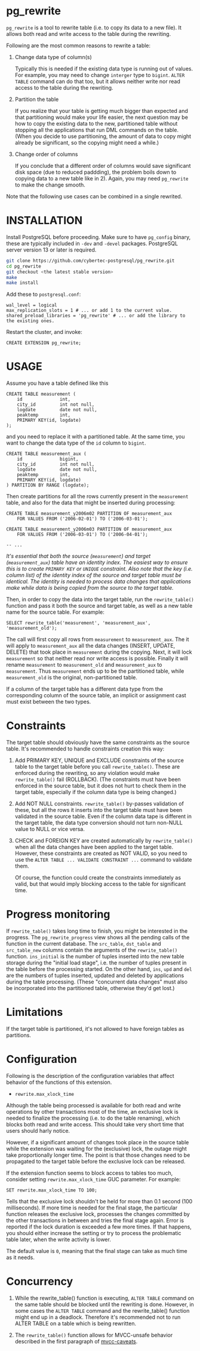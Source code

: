 # pg_rewrite

`pg_rewrite` is a tool to rewrite table (i.e. to copy its data to a new
file). It allows both read and write access to the table during the rewriting.

Following are the most common reasons to rewrite a table:

1.  Change data type of column(s)

    Typically this is needed if the existing data type is running out of
    values. For example, you may need to change `interger` type to
    `bigint`. `ALTER TABLE` command can do that too, but it allows neither
    write nor read access to the table during the rewriting.

2.  Partition the table

    If you realize that your table is getting much bigger than expected and
    that partitioning would make your life easier, the next question may be
    how to copy the existing data to the new, partitioned table without
    stopping all the applications that run DML commands on the table. (When
    you decide to use partitioning, the amount of data to copy might already
    be significant, so the copying might need a while.)

3.  Change order of columns

    If you conclude that a different order of columns would save significant
    disk space (due to reduced paddding), the problem boils down to copying
    data to a new table like in 2). Again, you may need `pg_rewrite` to make
    the change smooth.

Note that the following use cases can be combined in a single rewrited.


# INSTALLATION

Install PostgreSQL before proceeding. Make sure to have `pg_config` binary,
these are typically included in `-dev` and `-devel` packages. PostgreSQL server
version 13 or later is required.

```bash
git clone https://github.com/cybertec-postgresql/pg_rewrite.git
cd pg_rewrite
git checkout <the latest stable version>
make
make install
```

Add these to `postgresql.conf`:

```
wal_level = logical
max_replication_slots = 1 # ... or add 1 to the current value.
shared_preload_libraries = 'pg_rewrite' # ... or add the library to the existing ones.
```

Restart the cluster, and invoke:

```
CREATE EXTENSION pg_rewrite;
```

# USAGE

Assume you have a table defined like this

```
CREATE TABLE measurement (
    id              int,
    city_id         int not null,
    logdate         date not null,
    peaktemp        int,
    PRIMARY KEY(id, logdate)
);
```

and you need to replace it with a partitioned table. At the same time, you
want to change the data type of the `id` column to `bigint`.


```
CREATE TABLE measurement_aux (
    id              bigint,
    city_id         int not null,
    logdate         date not null,
    peaktemp        int,
    PRIMARY KEY(id, logdate)
) PARTITION BY RANGE (logdate);
```

Then create partitions for all the rows currently present in the `measurement`
table, and also for the data that might be inserted during processing:

```
CREATE TABLE measurement_y2006m02 PARTITION OF measurement_aux
    FOR VALUES FROM ('2006-02-01') TO ('2006-03-01');

CREATE TABLE measurement_y2006m03 PARTITION OF measurement_aux
    FOR VALUES FROM ('2006-03-01') TO ('2006-04-01');

-- ...
```

*It's essential that both the source (`measurement`) and target
(`measurement_aux`) table have an identity index. The easiest way to ensure
this is to create `PRIMARY KEY` or `UNIQUE` constraint. Also note that the key
(i.e. column list) of the identity index of the source and target table must
be identical. The identity is needed to process data changes that applications
make while data is being copied from the source to the target table.*

Then, in order to copy the data into the target table, run the
`rewrite_table()` function and pass it both the source and target table, as
well as a new table name for the source table. For example:

```
SELECT rewrite_table('measurement', 'measurement_aux', 'measurement_old');
```

The call will first copy all rows from `measurement` to `measurement_aux`. The
it will apply to `measurement_aux` all the data changes (INSERT, UPDATE,
DELETE) that took place in `measurement` during the copying. Next, it will
lock `measurement` so that neither read nor write access is possible. Finally
it will rename `measurement` to `measurement_old` and `measurement_aux` to
`measurement`. Thus `measurement` ends up to be the partitioned table, while
`measurement_old` is the original, non-partitioned table.

If a column of the target table has a different data type from the
corresponding column of the source table, an implicit or assignment cast must
exist between the two types.

# Constraints

The target table should obviously have the same constraints as the source
table. It's recommended to handle constraints creation this way:

1.  Add PRIMARY KEY, UNIQUE and EXCLUDE constraints of the source table to the
    target table before you call `rewrite_table()`. These are enforced during
    the rewriting, so any violation would make `rewrite_table()` fail
    (ROLLBACK). (The constraints must have been enforced in the source table,
    but it does not hurt to check them in the target table, especially if the
    column data type is being changed.)

2.  Add NOT NULL constraints. `rewrite_table()` by-passes validation of these,
    but all the rows it inserts into the target table must have been validated
    in the source table. Even if the column data tape is different in the
    target table, the data type conversion should not turn non-NULL value to
    NULL or vice versa.

3.  CHECK and FOREIGN KEY are created automatically by `rewrite_table()` when
    all the data changes have been applied to the target table. However, these
    constraints are created as NOT VALID, so you need to use the `ALTER TABLE
    ... VALIDATE CONSTRAINT ...` command to validate them.

    Of course, the function could create the constraints immediately as valid,
    but that would imply blocking access to the table for significant time.


# Progress monitoring

If `rewrite_table()` takes long time to finish, you might be interested in the
progress. The `pg_rewrite_progress` view shows all the pending calls of the
function in the current database. The `src_table`, `dst_table` and
`src_table_new` columns contain the arguments of the `rewrite_table()`
function. `ins_initial` is the number of tuples inserted into the new table
storage during the "initial load stage", i.e. the number of tuples present in
the table before the processing started. On the other hand, `ins`, `upd` and
`del` are the numbers of tuples inserted, updated and deleted by applications
during the table processing. (These "concurrent data changes" must also be
incorporated into the partitioned table, otherwise they'd get lost.)

# Limitations

If the target table is partitioned, it's not allowed to have foreign
tables as partitions.

# Configuration

Following is the description of the configuration variables that affect
behavior of the functions of this extension.

* `rewrite.max_xlock_time`

Although the table being processed is available for both read and write
operations by other transactions most of the time, an exclusive lock is needed
to finalize the processing (i.e. to do the table renaming), which blocks both
read and write access. This should take very short time that users should
harly notice.

However, if a significant amount of changes took place in the source table
while the extension was waiting for the (exclusive) lock, the outage might
take proportionally longer time. The point is that those changes need to be
propagated to the target table before the exclusive lock can be released.

If the extension function seems to block access to tables too much, consider
setting `rewrite.max_xlock_time` GUC parameter. For example:

```
SET rewrite.max_xlock_time TO 100;
```

Tells that the exclusive lock shouldn't be held for more than 0.1 second (100
milliseconds). If more time is needed for the final stage, the particular
function releases the exclusive lock, processes the changes committed by the
other transactions in between and tries the final stage again. Error is
reported if the lock duration is exceeded a few more times. If that happens,
you should either increase the setting or try to process the problematic table
later, when the write activity is lower.

The default value is `0`, meaning that the final stage can take as much time as
it needs.

# Concurrency

1. While the rewrite_table() function is executing, `ALTER TABLE` command on
   the same table should be blocked until the rewriting is done. However, in
   some cases the `ALTER TABLE` command and the rewrite_table() function might
   end up in a deadlock. Therefore it's recommended not to run ALTER TABLE on
   a table which is being rewritten.

2. The `rewrite_table()` function allows for MVCC-unsafe behavior described in
   the first paragraph of [mvcc-caveats][1].


[1]: https://www.postgresql.org/docs/current/mvcc-caveats.html
